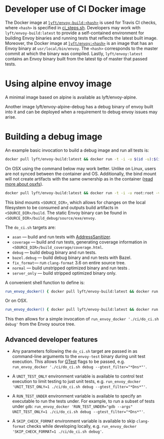 # Developer use of CI Docker image

The Docker image at [`lyft/envoy-build:<hash>`](https://hub.docker.com/r/lyft/envoy-build/) is used for Travis CI checks, where `<hash>` is specified in
[ci_steps.sh](https://github.com/lyft/envoy/blob/master/ci/ci_steps.sh). Developers
may work with `lyft/envoy-build:latest` to provide a self-contained environment for
building Envoy binaries and running tests that reflects the latest built image. Moreover, the Docker
image at [`lyft/envoy:<hash>`](https://hub.docker.com/r/lyft/envoy/) is an image that has an Envoy binary at `usr/local/bin/envoy`. The `<hash>`
corresponds to the master commit at which the binary was compiled. Lastly, `lyft/envoy:latest` contains
an Envoy binary built from the latest tip of master that passed tests.

# Using alpine envoy image

A minimal image based on alpine is available as lyft/envoy-alpine.

Another image lyft/envoy-alpine-debug has a debug binary of envoy built into it and can be deployed when a requirement to debug envoy issues may arise.

# Building a debug image
An example basic invocation to build a debug image and run all tests is:

```bash
docker pull lyft/envoy-build:latest && docker run -t -i -u $(id -u):$(id -g) -v <SOURCE_DIR>:/source lyft/envoy-build:latest /bin/bash -c "cd /source && ci/do_ci.sh debug"
```

On OSX using the command below may work better. Unlike on Linux, users are not
synced between the container and OS. Additionally, the bind mount will not
create artifacts with the same ownership as in the container ([read more about
osxfs][osxfs]).

```bash
docker pull lyft/envoy-build:latest && docker run -t -i -u root:root -v <SOURCE_DIR>:/source lyft/envoy-build:latest /bin/bash -c "cd /source && ci/do_ci.sh debug"
```

This bind mounts `<SOURCE_DIR>`, which allows for changes on the local
filesystem to be consumed and outputs build artifacts in `<SOURCE_DIR>/build`.
The static Envoy binary can be found in `<SOURCE_DIR>/build_debug/source/exe/envoy`.

The `do_ci.sh` targets are:

* `asan` &mdash; build and run tests with [AddressSanitizer](https://github.com/google/sanitizers/wiki/AddressSanitizer).
* `coverage` &mdash; build and run tests, generating coverage information in `<SOURCE_DIR>/build_coverage/coverage.html`.
* `debug` &mdash; build debug binary and run tests.
* `bazel.debug` &mdash; build debug binary and run tests with Bazel.
* `fix_format`&mdash; run `clang-format` 3.6 on entire source tree.
* `normal` &mdash; build unstripped optimized binary and run tests .
* `server_only` &mdash; build stripped optimized binary only.

A convenient shell function to define is:

```bash
run_envoy_docker() { docker pull lyft/envoy-build:latest && docker run -t -i -u $(id -u):$(id -g) -v $PWD:/source lyft/envoy-build:latest /bin/bash -c "cd /source && $*";}
```

Or on OSX.

```bash
run_envoy_docker() { docker pull lyft/envoy-build:latest && docker run -t -i -u root:root -v $PWD:/source lyft/envoy-build:latest /bin/bash -c "cd /source && $*";}
```

This then allows for a simple invocation of `run_envoy_docker './ci/do_ci.sh debug'` from the
Envoy source tree.

## Advanced developer features

* Any parameters following the `do_ci.sh` target are passed in as command-line
  arguments to the `envoy-test` binary during unit test execution. This allows
  for [GTest](https://github.com/google/googletest) flags to be passed, e.g.
  `run_envoy_docker './ci/do_ci.sh debug --gtest_filter="*Dns*"'`.

* A `UNIT_TEST_ONLY` environment variable is available to control test execution to limit testing to
  just unit tests, e.g. `run_envoy_docker 'UNIT_TEST_ONLY=1 ./ci/do_ci.sh debug --gtest_filter="*Dns*"'`.

* A `RUN_TEST_UNDER` environment variable is available to specify an executable to run the tests
  under. For example, to run a subset of tests under `gdb`: `run_envoy_docker 'RUN_TEST_UNDER="gdb --args" UNIT_TEST_ONLY=1 ./ci/do_ci.sh debug --gtest_filter="*Dns*"'`.

* A `SKIP_CHECK_FORMAT` environment variable is available to skip `clang-format` checks while developing locally, e.g. `run_envoy_docker 'SKIP_CHECK_FORMAT=1 ./ci/do_ci.sh debug'`.


[osxfs]: https://docs.docker.com/docker-for-mac/osxfs/
